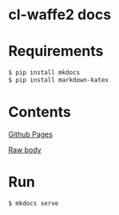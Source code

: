 
# cl-waffe2 docs

# Requirements

```lisp
$ pip install mkdocs
$ pip install markdown-katex
```

# Contents

[Github Pages](https://hikettei.github.io/cl-waffe2/)

[Raw body](https://github.com/hikettei/cl-waffe2/tree/master/docs/cl-waffe2-docs/docs)

# Run

```lisp
$ mkdocs serve
```

